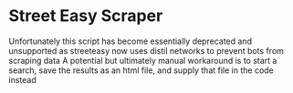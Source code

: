# Street Easy Scraper

Unfortunately this script has become essentially deprecated and unsupported as streeteasy now uses distil networks to prevent bots from scraping data
A potential but ultimately manual workaround is to start a search, save the results as an html file, and supply that file in the code instead
